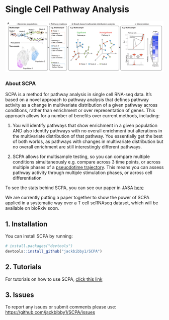 
<!-- README.md is generated from README.Rmd. Please edit that file -->
<!-- badges: start -->
<!-- badges: end -->

# Single Cell Pathway Analysis

![](man/figures/scpa_outline.png)

### About SCPA

SCPA is a method for pathway analysis in single cell RNA-seq data. It’s
based on a novel approach to pathway analysis that defines pathway
activity as a change in multivariate distribution of a given pathway
across conditions, rather than enrichment or over representation of
genes. This approach allows for a number of benefits over current
methods, including:

1.  You will identify pathways that show enrichment in a given
    population AND also identify pathways with no overall enrichment but
    alterations in the multivariate distribution of that pathway. You
    essentially get the best of both worlds, as pathways with changes in
    multivariate distribution but no overall enrichment are still
    interestingly different pathways.

2.  SCPA allows for multisample testing, so you can compare multiple
    conditions simultaneously e.g. compare across 3 time points, or
    across multiple phases of a [pseuodotime
    trajectory](https://jackbibby1.github.io/SCPA/articles/pseudotime.html).
    This means you can assess pathway activity through multiple
    stimulation phases, or across cell differentiation

To see the stats behind SCPA, you can see our paper in JASA
[here](https://www.tandfonline.com/doi/full/10.1080/01621459.2020.1791131)

We are currently putting a paper together to show the power of SCPA
applied in a systematic way over a T cell scRNAseq dataset, which will
be available on bioRxiv soon.

## 1. Installation

You can install SCPA by running:

``` r
# install.packages("devtools")
devtools::install_github("jackbibby1/SCPA")
```

## 2. Tutorials

For tutorials on how to use SCPA, [click this
link](jackbibby1.github.io/SCPA)

## 3. Issues

To report any issues or submit comments please use:
<https://github.com/jackbibby1/SCPA/issues>

